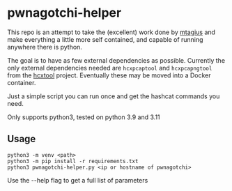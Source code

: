 # pwnagotchi-helper

This repo is an attempt to take the (excellent) work done by [mtagius](https://github.com/mtagius/pwnagotchi-tools) and make everything a little more self contained, and capable of running anywhere there is python.  

The goal is to have as few external dependencies as possible. Currently the only external dependencies needed are `hcxpcaptool` and `hcxpcapngtool` from the [hcxtool](https://github.com/ZerBea/hcxtools) project.  Eventually these may be moved into a Docker container.

Just a simple script you can run once and get the hashcat commands you need.

Only supports python3, tested on python 3.9 and 3.11

## Usage

```
python3 -m venv <path>
python3 -m pip install -r requirements.txt
python3 pwnagotchi-helper.py <ip or hostname of pwnagotchi>
```

Use the --help flag to get a full list of parameters